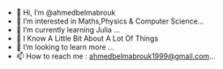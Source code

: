 - 👋 Hi, I’m @ahmedbelmabrouk
- 👀 I’m interested in Maths,Physics & Computer Science...
- 🌱 I’m currently learning Julia  ...
- 💞️ I Know A Little Bit About A Lot Of Things
- 💞️ I’m looking to learn more ...
- 📫 How to reach me : ahmedbelmabrouk1999@gmail.com...

<!---
ahmedbelmabrouk/ahmedbelmabrouk is a ✨ special ✨ repository because its `README.md` (this file) appears on your GitHub profile.
You can click the Preview link to take a look at your changes.
--->
